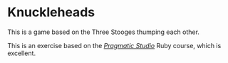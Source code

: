 # Knuckleheads

This is a game based on the Three Stooges thumping each other. 

This is an exercise based on the [*Pragmatic Studio*](https://pragmaticstudio.com/) Ruby course, which is excellent.
